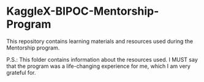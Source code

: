 # KaggleX-BIPOC-Mentorship-Program
This repository contains learning materials and resources used during the Mentorship program.


P.S.: This folder contains information about the resources used. I MUST say that the program was a life-changing experience for me, which I am very grateful for.
